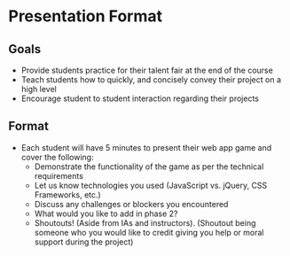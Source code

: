 # Presentation Format

## Goals
* Provide students practice for their talent fair at the end of the course
* Teach students how to quickly, and concisely convey their project on a high level
* Encourage student to student interaction regarding their projects

## Format
* Each student will have 5 minutes to present their web app game and cover the following:
	* Demonstrate the functionality of the game as per the technical requirements
	* Let us know technologies you used (JavaScript vs. jQuery, CSS Frameworks, etc.)
	* Discuss any challenges or blockers you encountered
	* What would you like to add in phase 2?
	* Shoutouts! (Aside from IAs and instructors). (Shoutout being someone who you would like to credit giving you help or moral support during the project)
